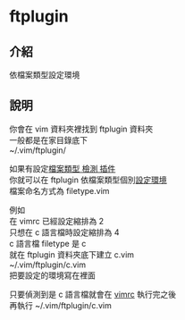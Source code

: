# ftplugin

## 介紹

依檔案類型設定環境

## 說明

你會在 vim 資料夾裡找到 ftplugin 資料夾  
一般都是在家目錄底下  
~/.vim/ftplugin/

如果有設定[檔案類型 檢測 插件](../she-ding-huan-jing-zhi-ling.md#huan-jing-zhi-ling)  
你就可以在 ftplugin 依檔案類型個別[設定環境](../she-ding-huan-jing-zhi-ling.md)  
檔案命名方式為 filetype.vim

例如  
在 vimrc 已經設定縮排為 2  
只想在 c 語言檔時設定縮排為 4  
c 語言檔 filetype 是 c  
就在 ftplugin 資料夾底下建立 c.vim  
~/.vim/ftplugin/c.vim  
把要設定的環境寫在裡面

只要偵測到是 c 語言檔就會在 [vimrc](./) 執行完之後  
再執行 ~/.vim/ftplugin/c.vim

